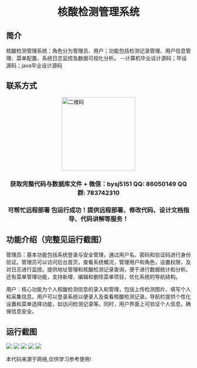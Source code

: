 <p><h1 align="center">核酸检测管理系统</h1></p>

## 简介
核酸检测管理系统：角色分为管理员、用户；功能包括检测记录管理、用户信息管理、菜单配置、系统日志监控及数据可视化分析。    --计算机毕业设计源码；毕设源码；java毕业设计源码


## 联系方式
<img src="https://bs-1329754181.cos.ap-shanghai.myqcloud.com/wx.jpg" alt="二维码" style="display: block; margin: 0 auto;" width="200px">
<p><h3 align="center">获取完整代码与数据库文件 + 微信：bysj5151 QQ: 86050149 QQ群: 783742310</h3></p>
<p><h3 align="center">可帮忙远程部署 包运行成功！提供远程部署、修改代码、设计文档指导、代码讲解等服务！</h3></p>

## 功能介绍（完整见运行截图）
管理员：基本功能包括系统登录与安全管理，通过用户名、密码和验证码进行身份验证。管理员可以访问后台首页，查看系统概况，管理用户和角色，设置权限，及对日志进行监控。提供地址管理和核酸检测记录查询，便于进行数据统计和分析。还有菜单管理功能，支持新增、编辑和删除菜单项目，优化系统的导航结构。

用户：核心功能为个人核酸检测信息的录入和管理，包括上传检测图片、填写个人和采集信息。用户可以登录系统以便录入及查看核酸检测记录。导航栏提供个性化设置和菜单选择功能，如访问检测记录等。同时，用户界面上可验证个人信息，确保信息安全。


## 运行截图
![](imgs/588112-20220703103655010-1110320638.png)
![](imgs/588112-20220703103658485-771631317.png)
![](imgs/588112-20220703103702154-1734725123.png)
![](imgs/588112-20220703103705887-1770409916.png)
![](imgs/588112-20220703103709307-1212130277.png)

<p>本代码来源于网络,仅供学习参考使用!</p>

